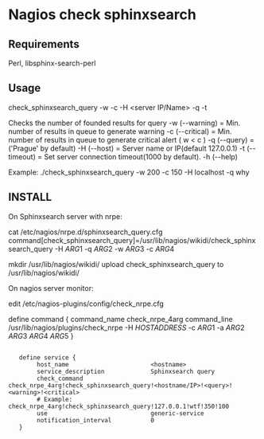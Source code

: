 Nagios check sphinxsearch
=========================

Requirements 
------------
Perl, libsphinx-search-perl

Usage
-----

check_sphinxsearch_query -w <warn> -c <crit> -H <server IP/Name> -q <query> -t <timeout>

   Checks the number of founded results for query
   -w (--warning)   = Min. number of results in queue to generate warning
   -c (--critical)  = Min. number of results in queue to generate critical alert ( w < c )
   -q (--query) = ('Prague' by default)
   -H (--host) = Server name or IP(default 127.0.0.1) 
   -t (--timeout)  = Set server connection timeout(1000 by default).
   -h (--help)

Example: ./check_sphinxsearch_query -w 200 -c 150 -H localhost -q why


INSTALL
-------

On Sphinxsearch server with nrpe:

 cat /etc/nagios/nrpe.d/sphinxsearch_query.cfg
  command[check_sphinxsearch_query]=/usr/lib/nagios/wikidi/check_sphinxsearch_query -H $ARG1$ -q $ARG2$ -w $ARG3$ -c $ARG4$

 mkdir /usr/lib/nagios/wikidi/
 upload check_sphinxsearch_query to /usr/lib/nagios/wikidi/

On nagios server monitor:

 edit /etc/nagios-plugins/config/check_nrpe.cfg
  
  define command {
   command_name    check_nrpe_4arg
   command_line    /usr/lib/nagios/plugins/check_nrpe -H $HOSTADDRESS$ -c $ARG1$ -a $ARG2$ $ARG3$ $ARG4$ $ARG5$
  }


``` edit /etc/nagios3/conf.d/<servername>.cfg :

   define service {
        host_name                       <hostname>
        service_description             Sphinxsearch query
        check_command                   check_nrpe_4arg!check_sphinxsearch_query!<hostname/IP>!<query>!<warning>!<critical>
        # Example: 			check_nrpe_4arg!check_sphinxsearch_query!127.0.0.1!wtf!350!100
        use                             generic-service
        notification_interval           0
   }
```
